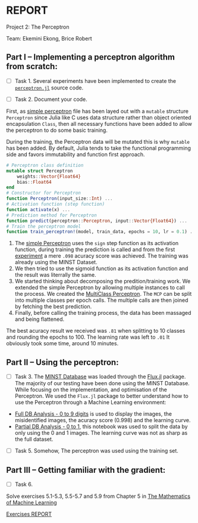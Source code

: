 # REPORT

Project 2: The Perceptron

Team: Ekemini Ekong, Brice Robert 

## Part I – Implementing a perceptron algorithm from scratch:

- [ ] Task 1. Several experiments have been implemented to create the  [`perceptron.jl`](perceptron.jl) source code.

- [ ] Task 2. Document your code.

First, as [simple perceptron](experiments/perceptron.jl) file has been layed out with a `mutable` structure `Perceptron` since Julia like C uses data structure rather than object oriented encapsulation `Class`, then all necessary functions have been added to allow the perceptron to do some basic training.

During the training, the Perceptron data will be mutated this is why `mutable` has been added. By default, Julia tends to take the functional programming side and favors immutability and function first approach.

```julia
# Perceptron class definition
mutable struct Perceptron
    weights::Vector{Float64}
    bias::Float64
end
# Constructor for Perceptron
function Perceptron(input_size::Int) ...
# Activation function (step function)
function activate(x) ...
# Prediction method for Perceptron
function predict(perceptron::Perceptron, input::Vector{Float64}) ...
# Train the perceptron model
function train_perceptron!(model, train_data, epochs = 10, lr = 0.1) ...
```

1. The [simple Perceptron](experiments/perceptron.jl) uses the `sign` step function as its activation function, during training the prediction is called and from the first [experiment](experiments/experiment.ipynb) a mere `.098` acuracy score was achieved. The training was already using the MINST Dataset.
2. We then tried to use the sigmoid function as its activation function and the result was literrally the same.
3. We started thinking about decomposing the predition/training work. We extended the simple Perceptron by allowing multiple instances to call the process. We created the [MultiClass Perceptron](perceptron.jl). The `MCP` can be split into multiple classes per epoch calls. The multiple calls are then joined by fetching the best prediction.
4. Finally, before calling the training process, the data has been massaged and being flattened.

The best acuracy result we received was `.81` when splitting to 10 classes and rounding the epochs to 100. The learning rate was left to `.01`
It obviously took some time, around 10 minutes. 

## Part II – Using the perceptron:

- [ ] Task 3. The [MINST Database](https://en.wikipedia.org/wiki/MNIST_database) was loaded through the [Flux.jl](https://fluxml.ai/) package. The majority of our testing have been done using the MINST Database. While focusing on the implementation, and optimisation of the Perceptron. We used the `Flux.jl` package to better understand how to use the Perceptron through a Machine Learning environment:

- [Full DB Analysis - 0 to 9 digits](experiments/experiment_with-Flux-MNIST-full.jl.ipynb) is used to display the images, the misidentified images, the acuracy score (0.998) and the learning curve.
- [Partial DB Analysis - 0 to 1](experiments/experiment_with-Flux-MNIST-part.jl.ipynb), this notebook was used to split the data by only using the 0 and 1 images. The learning curve was not as sharp as the full dataset.

- [ ] Task 5. Somehow, The perceptron was used using the training set.

## Part III – Getting familiar with the gradient:


- [ ] Task 6.

Solve exercises 5.1-5.3, 5.5-5.7 and 5.9 from Chapter 5 in [The Mathematics of Machine Learning](https://mml-book.github.io/book/mml-book.pdf)

[Exercises REPORT](REPORT_Part-III.jl.ipynb)

